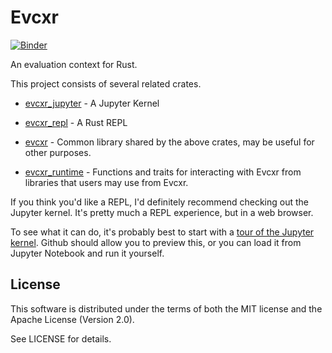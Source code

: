 # Evcxr

[![Binder](https://mybinder.org/badge_logo.svg)](https://mybinder.org/v2/gh/evcxr/evcxr/main?filepath=evcxr_jupyter%2Fsamples%2Fevcxr_jupyter_tour.ipynb)

An evaluation context for Rust.

This project consists of several related crates.

* [evcxr\_jupyter](evcxr_jupyter/README.md) - A Jupyter Kernel

* [evcxr\_repl](evcxr_repl/README.md) - A Rust REPL

* [evcxr](evcxr/README.md) - Common library shared by the above crates, may be useful for other
  purposes.

* [evcxr\_runtime](evcxr_runtime/README.md) - Functions and traits for interacting with Evcxr from
  libraries that users may use from Evcxr.
  
If you think you'd like a REPL, I'd definitely recommend checking out the Jupyter kernel. It's
pretty much a REPL experience, but in a web browser.

To see what it can do, it's probably best to start with a [tour of the Jupyter
kernel](evcxr_jupyter/samples/evcxr_jupyter_tour.ipynb). Github should allow you to preview this, or
you can load it from Jupyter Notebook and run it yourself.

## License

This software is distributed under the terms of both the MIT license and the Apache License (Version
2.0).

See LICENSE for details.
